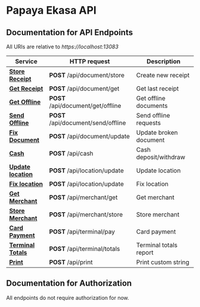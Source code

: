 # Papaya Ekasa API

## Documentation for API Endpoints

All URIs are relative to *https://localhost:13083*

Service | HTTP request | Description
------------- | ------------- | -------------
[**Store Receipt**](DocumentApiStore.md#StoreDocument) | **POST** /api/document/store | Create new receipt
[**Get Receipt**](DocumentApiGet.md#GetDocument) | **POST** /api/document/get | Get last receipt
[**Get Offline**](DocumentApiGetOffline.md#GetOffline) | **POST** /api/document/get/offline | Get offline documents
[**Send Offline**](DocumentApiSendOffline.md#SendOffline) | **POST** /api/document/send/offline | Send offline requests
[**Fix Document**](DocumentApiFix.md#FixDocument) | **POST** /api/document/update | Update broken document
[**Cash**](CashApi.md#CashRequest) | **POST** /api/cash | Cash deposit/withdraw
[**Update location**](LocationApiUpdate.md#UpdateLocation) | **POST** /api/location/update | Update location
[**Fix location**](LocationApiFix.md#FixLocation) | **POST** /api/location/update | Fix location
[**Get Merchant**](MerchantApiGet.md#GetMerchant) | **POST** /api/merchant/get | Get merchant
[**Store Merchant**](MerchantApiStore.md#StoreMerchant) | **POST** /api/merchant/store | Store merchant
[**Card Payment**](TerminalCardPaymentApi.md#CardPayment) | **POST** /api/terminal/pay | Card payment
[**Terminal Totals**](TerminalTotalsApi.md#Totals) | **POST** /api/terminal/totals | Terminal totals report
[**Print**](CustomPrintApi.md#Print) | **POST** /api/print | Print custom string

## Documentation for Authorization

 All endpoints do not require authorization for now.

